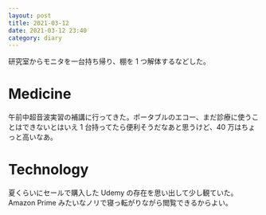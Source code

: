 ```yaml
---
layout: post
title: 2021-03-12
date: 2021-03-12 23:40
category: diary
---
```


研究室からモニタを一台持ち帰り、棚を 1 つ解体するなどした。

# Medicine
午前中超音波実習の補講に行ってきた。ポータブルのエコー、まだ診療に使うことはできないとはいえ 1 台持ってたら便利そうだなあと思うけど、40 万はちょっと高いなあ。

# Technology
夏くらいにセールで購入した Udemy の存在を思い出して少し観ていた。Amazon Prime みたいなノリで寝っ転がりながら閲覧できるからよい。